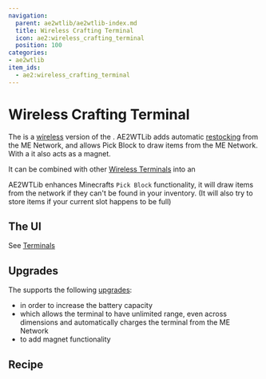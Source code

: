 ```yaml
---
navigation:
  parent: ae2wtlib/ae2wtlib-index.md
  title: Wireless Crafting Terminal
  icon: ae2:wireless_crafting_terminal
  position: 100
categories:
- ae2wtlib
item_ids:
  - ae2:wireless_crafting_terminal
---
```


# Wireless Crafting Terminal

<ItemImage id="ae2:wireless_crafting_terminal" scale="3" />

The <ItemLink id="ae2:wireless_crafting_terminal" /> is a [wireless](wireless_terminals.md) version of the <ItemLink id="ae2:crafting_terminal" />.
AE2WTLib adds automatic [restocking](restock.md) from the ME Network, and allows Pick Block to draw items from the ME Network.   
With a <ItemLink id="ae2wtlib:magnet_card" /> it also acts as a magnet.

It can be combined with other [Wireless Terminals](wireless_terminals.md) into an <ItemLink id="ae2wtlib:wireless_universal_terminal" />

AE2WTLib enhances Minecrafts `Pick Block` functionality, it will draw items from the network if they can't be found in your inventory.
(It will also try to store items if your current slot happens to be full)

## The UI

See [Terminals](ae2:items-blocks-machines/terminals.md)

## Upgrades

The <ItemLink id="ae2:wireless_crafting_terminal" /> supports the following [upgrades](ae2:items-blocks-machines/upgrade_cards.md):

*   <ItemLink id="ae2:energy_card" /> in order to increase the battery capacity
*   <ItemLink id="ae2wtlib:quantum_bridge_card" /> which allows the terminal to have unlimited range, even across dimensions and automatically charges the terminal from the ME Network 
*   <ItemLink id="ae2wtlib:magnet_card" /> to add magnet functionality

## Recipe

<RecipeFor id="ae2:wireless_crafting_terminal" />
